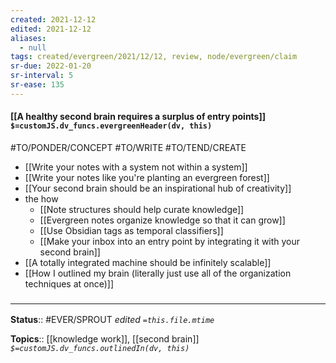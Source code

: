 ```yaml
---
created: 2021-12-12 
edited: 2021-12-12
aliases:
  - null
tags: created/evergreen/2021/12/12, review, node/evergreen/claim
sr-due: 2022-01-20
sr-interval: 5
sr-ease: 135
---
```


#### [[A healthy second brain requires a surplus of entry points]] `$=customJS.dv_funcs.evergreenHeader(dv, this)`

#TO/PONDER/CONCEPT #TO/WRITE #TO/TEND/CREATE 
- [[Write your notes with a system not within a system]]
- [[Write your notes like you're planting an evergreen forest]]
- [[Your second brain should be an inspirational hub of creativity]]
- the how
	- [[Note structures should help curate knowledge]]
	- [[Evergreen notes organize knowledge so that it can grow]]
	- [[Use Obsidian tags as temporal classifiers]]
	- [[Make your inbox into an entry point by integrating it with your second brain]]
- [[A totally integrated machine should be infinitely scalable]]
- [[How I outlined my brain (literally just use all of the organization techniques at once)]]

### <hr class="footnote"/>

**Status**:: #EVER/SPROUT
*edited `=this.file.mtime`*

**Topics**::  [[knowledge work]], [[second brain]]
*`$=customJS.dv_funcs.outlinedIn(dv, this)`*
